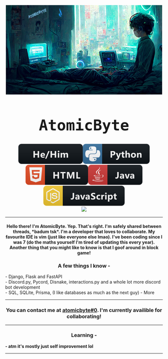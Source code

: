 <div align="center">
  <img src="https://github.com/Atom1cByte/Atom1cByte/blob/main/assets/Banner.jpg">
  <h1 style="font-family: monospace; font-weight: bold; font-size: 5vw">AtomicByte</h1>
  <img src="https://raw.githubusercontent.com/MikeCodesDotNET/ColoredBadges/master/svg/pronouns/hehim.svg"><img src='https://raw.githubusercontent.com/MikeCodesDotNET/ColoredBadges/master/svg/dev/languages/python.svg'><img src='https://raw.githubusercontent.com/MikeCodesDotNET/ColoredBadges/master/svg/dev/languages/html.svg'><img src='https://raw.githubusercontent.com/MikeCodesDotNET/ColoredBadges/master/svg/dev/languages/java.svg'><img src='https://raw.githubusercontent.com/MikeCodesDotNET/ColoredBadges/master/svg/dev/languages/js.svg'>
	<br/>
	<a href="https://blog.atomicbyte.tk"><img src="https://img.shields.io/badge/Blog-2962FF?style=for-the-badge&logo=hashnode&logoColor=white"/></a>
  <hr/>
  <h4>Hello there! I'm AtomicByte. Yep. That's right. I'm safely shared between threads, *badum tsk*. I'm a developer that loves to collaborate. My favourite IDE is vim (just like everyone else lmao). I've been coding since I was 7 (do the maths yourself I'm tired of updating this every year). Another thing that you might like to know is that I goof around in block game!</h4>
	<h3>A few things I know - </h3>
	</div>
	- Django, Flask and FastAPI <br/>
	- Discord.py, Pycord, Disnake, interactions.py and a whole lot more discord bot development<br/>
	- SQL, SQLite, Prisma, (I like databases as much as the next guy)
	- More

<hr/>
<div align="center">
	<h3>You can contact me at <a href='https://discord.com/users/704912145443323934'>atomicbyte#0</a>. I'm currently availible for collaborating!</h3>
	<hr/>
	<h3>Learning - </h3>
</div>
<b>
	- atm it's mostly just self improvement lol
</b>
<hr/>
<br/>
<br/>
